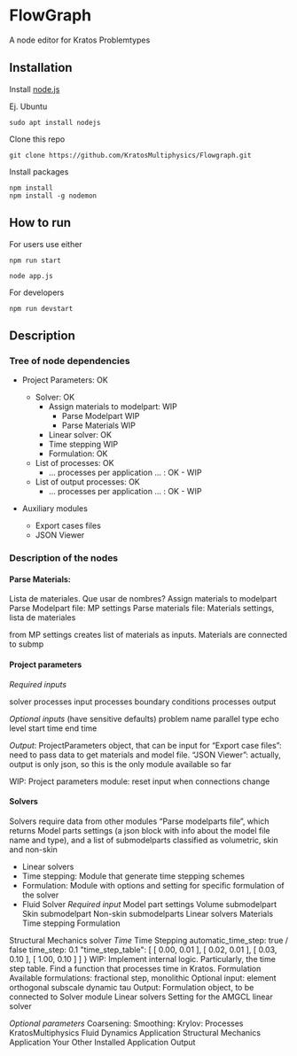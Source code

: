 # FlowGraph

A node editor for Kratos Problemtypes

## Installation
Install [node.js](https://nodejs.org/en/download/package-manager)

Ej. Ubuntu
```console
sudo apt install nodejs
``` 

Clone this repo

```console
git clone https://github.com/KratosMultiphysics/Flowgraph.git
```

Install packages

```console
npm install
npm install -g nodemon
```

## How to run

For users use either

```console
npm run start 
```

```console
node app.js
```

For developers

```console
npm run devstart 
```

## Description

### Tree of node dependencies

- Project Parameters: OK
  - Solver: OK
    - Assign materials to modelpart: WIP
      - Parse Modelpart WIP
      - Parse Materials WIP
    - Linear solver: OK
    - Time stepping WIP
    - Formulation: OK
  - List of processes: OK
    - … processes per application … : OK - WIP 
  - List of output processes: OK
    -  … processes per application … : OK - WIP


- Auxiliary modules
  - Export cases files
  - JSON Viewer

### Description of the nodes
#### Parse Materials:

 Lista de materiales. Que usar de nombres?
Assign materials to modelpart
Parse Modelpart file: MP settings
Parse materials file: Materials settings, lista de materiales

from MP settings creates list of materials as inputs.
Materials are connected to submp


#### Project parameters
*Required inputs*

solver
processes input
processes boundary conditions
processes output

*Optional inputs* (have sensitive defaults)
problem name
parallel type
echo level
start time
end time

*Output*: ProjectParameters object, that can be input for 
“Export case files”: need to pass data to get materials and model file.
“JSON Viewer”: actually, output is only json, so this is the only module available so far

WIP:
Project parameters module: reset input when connections change


#### Solvers
Solvers require data from other modules
“Parse modelparts file”, which returns Model parts settings (a json block with info about the model file name and type), and a list of submodelparts classified as volumetric, skin and non-skin
- Linear solvers
- Time stepping: Module that generate time stepping schemes
- Formulation: Module with options and setting for specific formulation of the solver
- Fluid Solver
*Required input*
Model part settings
Volume submodelpart
Skin submodelpart
Non-skin submodelparts
Linear solvers
Materials
Time stepping
Formulation

Structural Mechanics solver
*Time*
Time Stepping
    automatic_time_step: true / false
    time_step: 0.1
     "time_step_table": [
        [ 0.00, 0.01 ],
        [ 0.02, 0.01 ],
        [ 0.03, 0.10 ],
        [ 1.00, 0.10 ]
       ]
        }
WIP: Implement internal logic. Particularly, the time step table. Find a function that processes time in Kratos.
Formulation
Available formulations: fractional step, monolithic
Optional input:
element
orthogonal subscale
dynamic tau
Output:
Formulation object, to be connected to Solver module
Linear solvers
Setting for the AMGCL linear solver

*Optional parameters*
Coarsening:
Smoothing:
Krylov:
Processes
KratosMultiphysics
Fluid Dynamics Application
Structural Mechanics Application
Your Other Installed Application
Output

